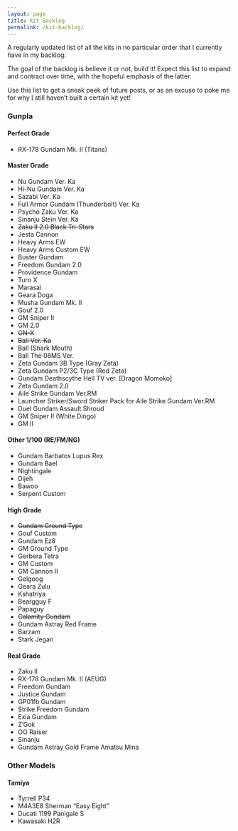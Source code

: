 ```yaml
---
layout: page
title: Kit Backlog
permalink: /kit-backlog/
---
```


A regularly updated list of all the kits in no particular order that I currently have in my backlog.

The goal of the backlog is believe it or not, build it! Expect this list to expand and contract over time, with the hopeful emphasis of the latter.

Use this list to get a sneak peek of future posts, or as an excuse to poke me for why I still haven’t built a certain kit yet!

### Gunpla

#### Perfect Grade

* RX-178 Gundam Mk. II (Titans)

#### Master Grade

* Nu Gundam Ver. Ka
* Hi-Nu Gundam Ver. Ka
* Sazabi Ver. Ka
* Full Armor Gundam (Thunderbolt) Ver. Ka
* Psycho Zaku Ver. Ka
* Sinanju Stein Ver. Ka
* ~~Zaku II 2.0 Black Tri-Stars~~
* Jesta Cannon
* Heavy Arms EW
* Heavy Arms Custom EW
* Buster Gundam
* Freedom Gundam 2.0
* Providence Gundam
* Turn X
* Marasai
* Geara Doga
* Musha Gundam Mk. II
* Gouf 2.0
* GM Sniper II
* GM 2.0
* ~~GN-X~~
* ~~Ball Ver. Ka~~
* Ball (Shark Mouth)
* Ball The 08MS Ver.
* Zeta Gundam 3B Type (Gray Zeta)
* Zeta Gundam P2/3C Type (Red Zeta)
* Gundam Deathscythe Hell TV ver. [Dragon Momoko]
* Zeta Gundam 2.0
* Aile Strike Gundam Ver.RM
* Launcher Striker/Sword Striker Pack for Aile Strike Gundam Ver.RM
* Duel Gundam Assault Shroud
* GM Sniper II (White Dingo)
* GM II

#### Other 1/100 (RE/FM/NG)

* Gundam Barbatos Lupus Rex
* Gundam Bael
* Nightingale
* Dijeh
* Bawoo
* Serpent Custom

#### High Grade

* ~~Gundam Ground Type~~
* Gouf Custom
* Gundam Ez8
* GM Ground Type
* Gerbera Tetra
* GM Custom
* GM Cannon II
* Gelgoog
* Geara Zulu
* Kshatriya
* Beargguy F
* Papaguy
* ~~Calamity Gundam~~
* Gundam Astray Red Frame
* Barzam
* Stark Jegan

#### Real Grade

* Zaku II
* RX-178 Gundam Mk. II (AEUG)
* Freedom Gundam
* Justice Gundam
* GP01fb Gundam
* Strike Freedom Gundam
* Exia Gundam
* Z’Gok
* OO Raiser
* Sinanju
* Gundam Astray Gold Frame Amatsu Mina

### Other Models

#### Tamiya

* Tyrrell P34
* M4A3E8 Sherman “Easy Eight”
* Ducati 1199 Panigale S
* Kawasaki H2R